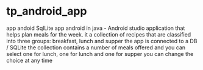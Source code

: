 # tp_android_app
app andoid SqlLite
app android in java - Android studio
application that helps plan meals for the week. it a collection of recipes that are classified into three groups: breakfast, lunch and supper
the app is connected to a DB / SQLite
the collection contains a number of meals offered and you can select one for lunch, one for lunch and one for supper
you can change the choice at any time
